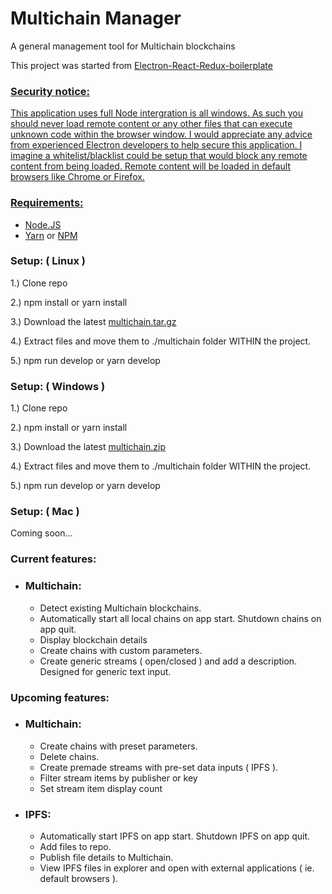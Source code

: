 <h1>Multichain Manager</h1>
<p>
    A general management tool for Multichain blockchains
 </p>
    
<p>
   This project was started from <a href="https://github.com/jschr/electron-react-redux-boilerplate" target="blank">Electron-React-Redux-boilerplate
</p>
    
 <h3>   
    Security notice:
</h3>

<p>
    This application uses full Node intergration is all windows. As such you should never load remote content or any
    other
    files that can execute unknown code within the browser window. I would appreciate any advice from experienced
    Electron
    developers to help secure this application. I imagine a whitelist/blacklist could be setup that would block any
    remote
    content from being loaded. Remote content will be loaded in default browsers like Chrome or Firefox.
</p>


<h3>
    Requirements:
</h3>
<ul> 
    <li>
        <a href="https://nodejs.org/en/" target="blank">Node.JS</a>
    </li>
    <li>
       <a href="https://yarnpkg.com/lang/en/" target="blank">Yarn</a> or <a href="https://www.npmjs.com/" target="blank">NPM</a>
    </li>
</ul>

<h3>Setup: ( Linux ) </h3>

1.)  Clone repo

2.)  npm install or yarn install

3.)  Download the latest <a href="https://www.multichain.com/download/multichain-2.0-latest.tar.gz" target="blank">multichain.tar.gz</a>

4.)  Extract files and move them to ./multichain folder WITHIN the project.

5.)  npm run develop or yarn develop


<h3>Setup: ( Windows ) </h3>

1.)  Clone repo

2.)  npm install or yarn install

3.)  Download the latest <a href="https://www.multichain.com/download/multichain-windows-2.0.3.zip" target="blank">multichain.zip</a>

4.)  Extract files and move them to ./multichain folder WITHIN the project.

5.)  npm run develop or yarn develop


<h3>Setup: ( Mac ) </h3>

Coming soon...

<h3>
    Current features:
</h3>

<ul>
    <li>
        <h3>
            Multichain:
        </h3>
        <ul>
            <li>Detect existing Multichain blockchains.</li>
            <li>Automatically start all local chains on app start. Shutdown chains on app quit.</li>
            <li>Display blockchain details</li>
            <li>Create chains with custom parameters.</li>
            <li>Create generic streams ( open/closed ) and add a description. Designed for generic text input.</li>
        </ul>
    </li>
</ul>

<h3>
    Upcoming features:
</h3>

<ul>
    <li>
        <h3>
            Multichain:
        </h3>
        <ul>
            <li>Create chains with preset parameters.</li>           
            <li>Delete chains.</li>           
            <li>Create premade streams with pre-set data inputs ( IPFS ).</li>
            <li>Filter stream items by publisher or key</li>
            <li>Set stream item display count</li>
        </ul>
    </li>
    <li>
        <h3>
            IPFS:
        </h3>
        <ul>
            <li>Automatically start IPFS on app start. Shutdown IPFS on app quit.</li>
            <li>Add files to repo.</li>
            <li>Publish file details to Multichain.</li>
            <li>View IPFS files in explorer and open with external applications ( ie. default browsers ).</li>
        </ul>
    </li>
</ul>
